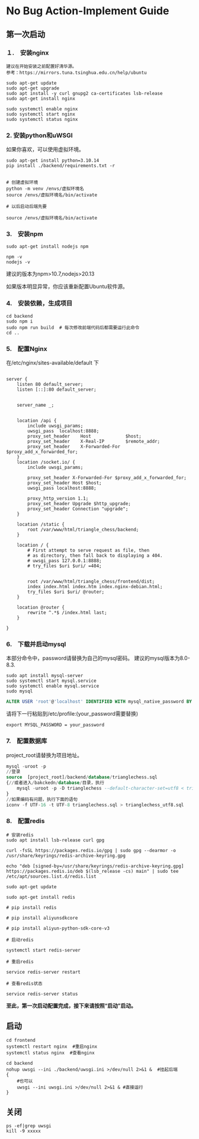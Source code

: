 # No Bug Action-Implement Guide

## 第一次启动

### １.　安装nginx

```shell
建议在开始安装之前配置好清华源。
参考：https://mirrors.tuna.tsinghua.edu.cn/help/ubuntu
```

```shell
sudo apt-get update
sudo apt-get upgrade
sudo apt install -y curl gnupg2 ca-certificates lsb-release
sudo apt-get install nginx

sudo systemctl enable nginx
sudo systemctl start nginx
sudo systemctl status nginx
```

### 2. 安装python和uWSGI

如果你喜欢，可以使用虚拟环境。

```shell
sudo apt-get install python=3.10.14
pip install ./backend/requirements.txt -r


# 创建虚拟环境
python -m venv /envs/虚拟环境名
source /envs/虚拟环境名/bin/activate

# 以后启动后端先要

source /envs/虚拟环境名/bin/activate
```

### 3.    安装npm

```shell
sudo apt-get install nodejs npm

npm -v
nodejs -v
```
建议的版本为npm>10.7,nodejs>20.13

如果版本明显异常，你应该重新配置Ubuntu软件源。

### 4.    安装依赖，生成项目

```shell
cd backend
sudo npm i
sudo npm run build  # 每次修改前端代码后都需要运行此命令
cd ..
```

### 5.    配置Nginx

在/etc/nginx/sites-available/default 下

```nginx

server {
	listen 80 default_server;
	listen [::]:80 default_server;


	server_name _;


    location /api {
        include uwsgi_params;
        uwsgi_pass  localhost:8888;
        proxy_set_header   	Host             $host;
        proxy_set_header   	X-Real-IP        $remote_addr;						
        proxy_set_header   	X-Forwarded-For  $proxy_add_x_forwarded_for;
    }
    location /socket.io/ {
        include uwsgi_params;

        proxy_set_header X-Forwarded-For $proxy_add_x_forwarded_for;
        proxy_set_header Host $host;
        uwsgi_pass localhost:8888;

        proxy_http_version 1.1;
        proxy_set_header Upgrade $http_upgrade;
        proxy_set_header Connection "upgrade";
    }   
    
    location /static {
        root /var/www/html/triangle_chess/backend;
    }

	location / {
		# First attempt to serve request as file, then
		# as directory, then fall back to displaying a 404.
        # uwsgi_pass 127.0.0.1:8888;
		# try_files $uri $uri/ =404;


        root /var/www/html/triangle_chess/frontend/dist;
	    index index.html index.htm index.nginx-debian.html;
        try_files $uri $uri/ @router;
	}

    location @router {
        rewrite ^.*$ /index.html last;
    }

}

```

### 6.    下载并启动mysql

本部分命令中，password请替换为自己的mysql密码。
建议的mysql版本为8.0-8.3.

```shell
sudo apt install mysql-server
sudo systemctl start mysql.service
sudo systemctl enable mysql.service
sudo mysql
```

```sql
ALTER USER 'root'@'localhost' IDENTIFIED WITH mysql_native_password BY 'password';
```

请将下一行粘贴到/etc/profile:(your_password需要替换)

```shell
export MYSQL_PASSWORD = your_password
```

### 7.    配置数据库

project_root请替换为项目地址。

```sql
mysql -uroot -p
//登录
source  [project_root]/backend/database/trianglechess.sql
{//或者进入/bakckedn/database/目录，执行
    mysql -uroot -p -D trianglechess --default-character-set=utf8 < trianglechess.sql
}
//如果编码有问题，执行下面的语句
iconv -f UTF-16 -t UTF-8 trianglechess.sql > trianglechess_utf8.sql
```

### 8.    配置redis

```shell
# 安装redis
sudo apt install lsb-release curl gpg

curl -fsSL https://packages.redis.io/gpg | sudo gpg --dearmor -o /usr/share/keyrings/redis-archive-keyring.gpg

echo "deb [signed-by=/usr/share/keyrings/redis-archive-keyring.gpg] https://packages.redis.io/deb $(lsb_release -cs) main" | sudo tee /etc/apt/sources.list.d/redis.list

sudo apt-get update

sudo apt-get install redis

# pip install redis

# pip install aliyunsdkcore

# pip install aliyun-python-sdk-core-v3

# 启动redis

systemctl start redis-server

# 重启redis

service redis-server restart

# 查看redis状态

service redis-server status
```


**至此，第一次启动配置完成，接下来请按照“启动”启动。**

## 启动

```shell
cd frontend
systemctl restart nginx  #重启nginx
systemctl status nginx  #查看nginx

cd backend
nohup uwsgi --ini ./backend/uwsgi.ini >/dev/null 2>&1 &  #挂起后端
{
    #也可以 
    uwsgi --ini uwsgi.ini >/dev/null 2>&1 & #直接运行
}
```

## 关闭

```shell
ps -ef|grep uwsgi
kill -9 xxxxx
```